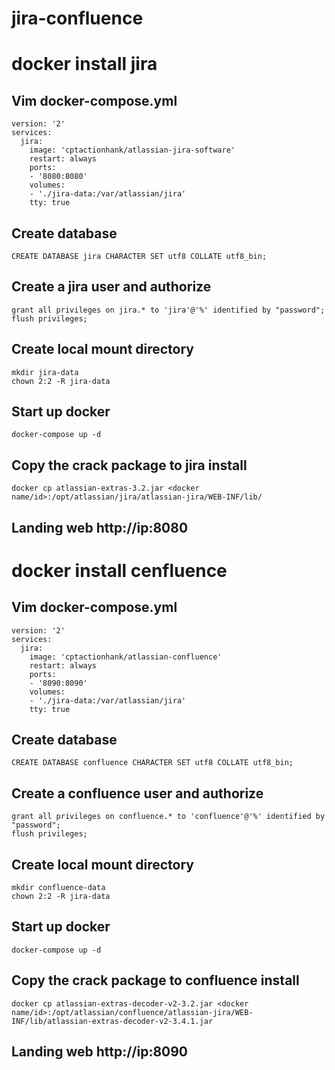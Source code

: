 # jira-confluence
# docker install jira 
## Vim docker-compose.yml
```
version: '2'
services:
  jira:
    image: 'cptactionhank/atlassian-jira-software'
    restart: always
    ports:
    - '8080:8080'
    volumes:
    - './jira-data:/var/atlassian/jira'
    tty: true
```
## Create database
```
CREATE DATABASE jira CHARACTER SET utf8 COLLATE utf8_bin;   
```
## Create a jira user and authorize
```
grant all privileges on jira.* to 'jira'@'%' identified by "password";
flush privileges;
```
## Create local mount directory
```
mkdir jira-data
chown 2:2 -R jira-data
```
## Start up docker
```
docker-compose up -d
```
## Copy the crack package to jira install
```
docker cp atlassian-extras-3.2.jar <docker name/id>:/opt/atlassian/jira/atlassian-jira/WEB-INF/lib/
```
## Landing web http://ip:8080


# docker install cenfluence
## Vim docker-compose.yml
```
version: '2'
services:
  jira:
    image: 'cptactionhank/atlassian-confluence'
    restart: always
    ports:
    - '8090:8090'
    volumes:
    - './jira-data:/var/atlassian/jira'
    tty: true
```
## Create database
```
CREATE DATABASE confluence CHARACTER SET utf8 COLLATE utf8_bin;   
```
## Create a confluence user and authorize
```
grant all privileges on confluence.* to 'confluence'@'%' identified by "password";
flush privileges;
```
## Create local mount directory
```
mkdir confluence-data
chown 2:2 -R jira-data
```
## Start up docker
```
docker-compose up -d
```
## Copy the crack package to confluence install
```
docker cp atlassian-extras-decoder-v2-3.2.jar <docker name/id>:/opt/atlassian/confluence/atlassian-jira/WEB-INF/lib/atlassian-extras-decoder-v2-3.4.1.jar
```
## Landing web http://ip:8090
